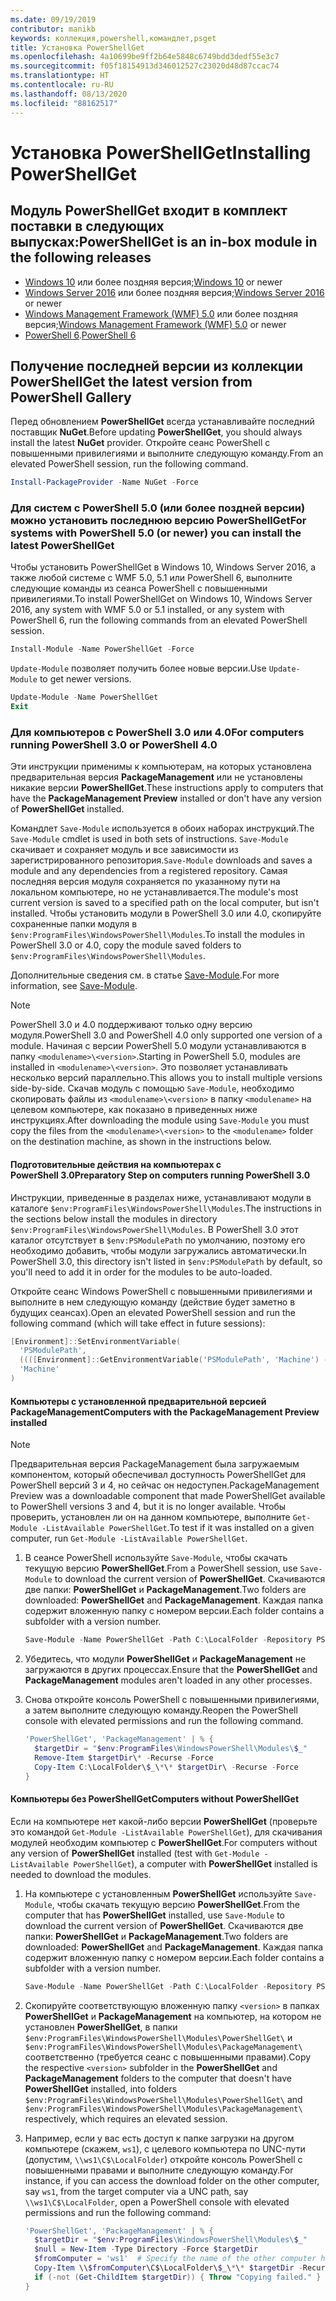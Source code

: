 ```yaml
---
ms.date: 09/19/2019
contributor: manikb
keywords: коллекция,powershell,командлет,psget
title: Установка PowerShellGet
ms.openlocfilehash: 4a10699be9ff2b64e5848c6749bdd3dedf55e3c7
ms.sourcegitcommit: f05f18154913d346012527c23020d48d87ccac74
ms.translationtype: HT
ms.contentlocale: ru-RU
ms.lasthandoff: 08/13/2020
ms.locfileid: "88162517"
---
```

# <a name="installing-powershellget"></a><span data-ttu-id="62eb5-103">Установка PowerShellGet</span><span class="sxs-lookup"><span data-stu-id="62eb5-103">Installing PowerShellGet</span></span>

## <a name="powershellget-is-an-in-box-module-in-the-following-releases"></a><span data-ttu-id="62eb5-104">Модуль PowerShellGet входит в комплект поставки в следующих выпусках:</span><span class="sxs-lookup"><span data-stu-id="62eb5-104">PowerShellGet is an in-box module in the following releases</span></span>

- <span data-ttu-id="62eb5-105">[Windows 10](https://www.microsoft.com/windows) или более поздняя версия;</span><span class="sxs-lookup"><span data-stu-id="62eb5-105">[Windows 10](https://www.microsoft.com/windows) or newer</span></span>
- <span data-ttu-id="62eb5-106">[Windows Server 2016](/windows-server/windows-server) или более поздняя версия;</span><span class="sxs-lookup"><span data-stu-id="62eb5-106">[Windows Server 2016](/windows-server/windows-server) or newer</span></span>
- <span data-ttu-id="62eb5-107">[Windows Management Framework (WMF) 5.0](https://www.microsoft.com/download/details.aspx?id=50395) или более поздняя версия;</span><span class="sxs-lookup"><span data-stu-id="62eb5-107">[Windows Management Framework (WMF) 5.0](https://www.microsoft.com/download/details.aspx?id=50395) or newer</span></span>
- <span data-ttu-id="62eb5-108">[PowerShell 6](https://github.com/PowerShell/PowerShell/releases).</span><span class="sxs-lookup"><span data-stu-id="62eb5-108">[PowerShell 6](https://github.com/PowerShell/PowerShell/releases)</span></span>

## <a name="get-the-latest-version-from-powershell-gallery"></a><span data-ttu-id="62eb5-109">Получение последней версии из коллекции PowerShell</span><span class="sxs-lookup"><span data-stu-id="62eb5-109">Get the latest version from PowerShell Gallery</span></span>

<span data-ttu-id="62eb5-110">Перед обновлением **PowerShellGet** всегда устанавливайте последний поставщик **NuGet**.</span><span class="sxs-lookup"><span data-stu-id="62eb5-110">Before updating **PowerShellGet**, you should always install the latest **NuGet** provider.</span></span> <span data-ttu-id="62eb5-111">Откройте сеанс PowerShell с повышенными привилегиями и выполните следующую команду.</span><span class="sxs-lookup"><span data-stu-id="62eb5-111">From an elevated PowerShell session, run the following command.</span></span>

```powershell
Install-PackageProvider -Name NuGet -Force
```

### <a name="for-systems-with-powershell-50-or-newer-you-can-install-the-latest-powershellget"></a><span data-ttu-id="62eb5-112">Для систем с PowerShell 5.0 (или более поздней версии) можно установить последнюю версию PowerShellGet</span><span class="sxs-lookup"><span data-stu-id="62eb5-112">For systems with PowerShell 5.0 (or newer) you can install the latest PowerShellGet</span></span>

<span data-ttu-id="62eb5-113">Чтобы установить PowerShellGet в Windows 10, Windows Server 2016, а также любой системе с WMF 5.0, 5.1 или PowerShell 6, выполните следующие команды из сеанса PowerShell с повышенными привилегиями.</span><span class="sxs-lookup"><span data-stu-id="62eb5-113">To install PowerShellGet on Windows 10, Windows Server 2016, any system with WMF 5.0 or 5.1 installed, or any system with PowerShell 6, run the following commands from an elevated PowerShell session.</span></span>

```powershell
Install-Module -Name PowerShellGet -Force
```

<span data-ttu-id="62eb5-114">`Update-Module` позволяет получить более новые версии.</span><span class="sxs-lookup"><span data-stu-id="62eb5-114">Use `Update-Module` to get newer versions.</span></span>

```powershell
Update-Module -Name PowerShellGet
Exit
```

### <a name="for-computers-running-powershell-30-or-powershell-40"></a><span data-ttu-id="62eb5-115">Для компьютеров с PowerShell 3.0 или 4.0</span><span class="sxs-lookup"><span data-stu-id="62eb5-115">For computers running PowerShell 3.0 or PowerShell 4.0</span></span>

<span data-ttu-id="62eb5-116">Эти инструкции применимы к компьютерам, на которых установлена предварительная версия **PackageManagement** или не установлены никакие версии **PowerShellGet**.</span><span class="sxs-lookup"><span data-stu-id="62eb5-116">These instructions apply to computers that have the **PackageManagement Preview** installed or don't have any version of **PowerShellGet** installed.</span></span>

<span data-ttu-id="62eb5-117">Командлет `Save-Module` используется в обоих наборах инструкций.</span><span class="sxs-lookup"><span data-stu-id="62eb5-117">The `Save-Module` cmdlet is used in both sets of instructions.</span></span> <span data-ttu-id="62eb5-118">`Save-Module` скачивает и сохраняет модуль и все зависимости из зарегистрированного репозитория.</span><span class="sxs-lookup"><span data-stu-id="62eb5-118">`Save-Module` downloads and saves a module and any dependencies from a registered repository.</span></span> <span data-ttu-id="62eb5-119">Самая последняя версия модуля сохраняется по указанному пути на локальном компьютере, но не устанавливается.</span><span class="sxs-lookup"><span data-stu-id="62eb5-119">The module's most current version is saved to a specified path on the local computer, but isn't installed.</span></span> <span data-ttu-id="62eb5-120">Чтобы установить модули в PowerShell 3.0 или 4.0, скопируйте сохраненные папки модуля в `$env:ProgramFiles\WindowsPowerShell\Modules`.</span><span class="sxs-lookup"><span data-stu-id="62eb5-120">To install the modules in PowerShell 3.0 or 4.0, copy the module saved folders to `$env:ProgramFiles\WindowsPowerShell\Modules`.</span></span>

<span data-ttu-id="62eb5-121">Дополнительные сведения см. в статье [Save-Module](/powershell/module/PowershellGet/Save-Module).</span><span class="sxs-lookup"><span data-stu-id="62eb5-121">For more information, see [Save-Module](/powershell/module/PowershellGet/Save-Module).</span></span>

> [!NOTE]
> <span data-ttu-id="62eb5-122">PowerShell 3.0 и 4.0 поддерживают только одну версию модуля.</span><span class="sxs-lookup"><span data-stu-id="62eb5-122">PowerShell 3.0 and PowerShell 4.0 only supported one version of a module.</span></span> <span data-ttu-id="62eb5-123">Начиная с версии PowerShell 5.0 модули устанавливаются в папку `<modulename>\<version>`.</span><span class="sxs-lookup"><span data-stu-id="62eb5-123">Starting in PowerShell 5.0, modules are installed in `<modulename>\<version>`.</span></span> <span data-ttu-id="62eb5-124">Это позволяет устанавливать несколько версий параллельно.</span><span class="sxs-lookup"><span data-stu-id="62eb5-124">This allows you to install multiple versions side-by-side.</span></span> <span data-ttu-id="62eb5-125">Скачав модуль с помощью `Save-Module`, необходимо скопировать файлы из `<modulename>\<version>` в папку `<modulename>` на целевом компьютере, как показано в приведенных ниже инструкциях.</span><span class="sxs-lookup"><span data-stu-id="62eb5-125">After downloading the module using `Save-Module` you must copy the files from the `<modulename>\<version>` to the `<modulename>` folder on the destination machine, as shown in the instructions below.</span></span>

#### <a name="preparatory-step-on-computers-running-powershell-30"></a><span data-ttu-id="62eb5-126">Подготовительные действия на компьютерах с PowerShell 3.0</span><span class="sxs-lookup"><span data-stu-id="62eb5-126">Preparatory Step on computers running PowerShell 3.0</span></span>

<span data-ttu-id="62eb5-127">Инструкции, приведенные в разделах ниже, устанавливают модули в каталоге `$env:ProgramFiles\WindowsPowerShell\Modules`.</span><span class="sxs-lookup"><span data-stu-id="62eb5-127">The instructions in the sections below install the modules in directory `$env:ProgramFiles\WindowsPowerShell\Modules`.</span></span>
<span data-ttu-id="62eb5-128">В PowerShell 3.0 этот каталог отсутствует в `$env:PSModulePath` по умолчанию, поэтому его необходимо добавить, чтобы модули загружались автоматически.</span><span class="sxs-lookup"><span data-stu-id="62eb5-128">In PowerShell 3.0, this directory isn't listed in `$env:PSModulePath` by default, so you'll need to add it in order for the modules to be auto-loaded.</span></span> 

<span data-ttu-id="62eb5-129">Откройте сеанс Windows PowerShell с повышенными привилегиями и выполните в нем следующую команду (действие будет заметно в будущих сеансах).</span><span class="sxs-lookup"><span data-stu-id="62eb5-129">Open an elevated PowerShell session and run the following command (which will take effect in future sessions):</span></span>

```powershell
[Environment]::SetEnvironmentVariable(
  'PSModulePath',
  ((([Environment]::GetEnvironmentVariable('PSModulePath', 'Machine') -split ';') + "$env:ProgramFiles\WindowsPowerShell\Modules") -join ';'),
  'Machine'
)
```

#### <a name="computers-with-the-packagemanagement-preview-installed"></a><span data-ttu-id="62eb5-130">Компьютеры с установленной предварительной версией PackageManagement</span><span class="sxs-lookup"><span data-stu-id="62eb5-130">Computers with the PackageManagement Preview installed</span></span>

> [!NOTE] 
> <span data-ttu-id="62eb5-131">Предварительная версия PackageManagement была загружаемым компонентом, который обеспечивал доступность PowerShellGet для PowerShell версий 3 и 4, но сейчас он недоступен.</span><span class="sxs-lookup"><span data-stu-id="62eb5-131">PackageManagement Preview was a downloadable component that made PowerShellGet available to PowerShell versions 3 and 4, but it is no longer available.</span></span>
> <span data-ttu-id="62eb5-132">Чтобы проверить, установлен ли он на данном компьютере, выполните `Get-Module -ListAvailable PowerShellGet`.</span><span class="sxs-lookup"><span data-stu-id="62eb5-132">To test if it was installed on a given computer, run `Get-Module -ListAvailable PowerShellGet`.</span></span>

1. <span data-ttu-id="62eb5-133">В сеансе PowerShell используйте `Save-Module`, чтобы скачать текущую версию **PowerShellGet**.</span><span class="sxs-lookup"><span data-stu-id="62eb5-133">From a PowerShell session, use `Save-Module` to download the current version of **PowerShellGet**.</span></span> <span data-ttu-id="62eb5-134">Скачиваются две папки: **PowerShellGet** и **PackageManagement**.</span><span class="sxs-lookup"><span data-stu-id="62eb5-134">Two folders are downloaded: **PowerShellGet** and **PackageManagement**.</span></span> <span data-ttu-id="62eb5-135">Каждая папка содержит вложенную папку с номером версии.</span><span class="sxs-lookup"><span data-stu-id="62eb5-135">Each folder contains a subfolder with a version number.</span></span>

   ```powershell
   Save-Module -Name PowerShellGet -Path C:\LocalFolder -Repository PSGallery
   ```

1. <span data-ttu-id="62eb5-136">Убедитесь, что модули **PowerShellGet** и **PackageManagement** не загружаются в других процессах.</span><span class="sxs-lookup"><span data-stu-id="62eb5-136">Ensure that the **PowerShellGet** and **PackageManagement** modules aren't loaded in any other processes.</span></span>

1. <span data-ttu-id="62eb5-137">Снова откройте консоль PowerShell с повышенными привилегиями, а затем выполните следующую команду.</span><span class="sxs-lookup"><span data-stu-id="62eb5-137">Reopen the PowerShell console with elevated permissions and run the following command.</span></span>

   ```powershell
   'PowerShellGet', 'PackageManagement' | % { 
     $targetDir = "$env:ProgramFiles\WindowsPowerShell\Modules\$_"
     Remove-Item $targetDir\* -Recurse -Force
     Copy-Item C:\LocalFolder\$_\*\* $targetDir\ -Recurse -Force
   }
   ```

#### <a name="computers-without-powershellget"></a><span data-ttu-id="62eb5-138">Компьютеры без PowerShellGet</span><span class="sxs-lookup"><span data-stu-id="62eb5-138">Computers without PowerShellGet</span></span>

<span data-ttu-id="62eb5-139">Если на компьютере нет какой-либо версии **PowerShellGet** (проверьте это командой `Get-Module -ListAvailable PowerShellGet`), для скачивания модулей необходим компьютер с **PowerShellGet**.</span><span class="sxs-lookup"><span data-stu-id="62eb5-139">For computers without any version of **PowerShellGet** installed (test with `Get-Module -ListAvailable PowerShellGet`), a computer with **PowerShellGet** installed is needed to download the modules.</span></span>

1. <span data-ttu-id="62eb5-140">На компьютере с установленным **PowerShellGet** используйте `Save-Module`, чтобы скачать текущую версию **PowerShellGet**.</span><span class="sxs-lookup"><span data-stu-id="62eb5-140">From the computer that has **PowerShellGet** installed, use `Save-Module` to download the current version of **PowerShellGet**.</span></span> <span data-ttu-id="62eb5-141">Скачиваются две папки: **PowerShellGet** и **PackageManagement**.</span><span class="sxs-lookup"><span data-stu-id="62eb5-141">Two folders are downloaded: **PowerShellGet** and **PackageManagement**.</span></span> <span data-ttu-id="62eb5-142">Каждая папка содержит вложенную папку с номером версии.</span><span class="sxs-lookup"><span data-stu-id="62eb5-142">Each folder contains a subfolder with a version number.</span></span>

   ```powershell
   Save-Module -Name PowerShellGet -Path C:\LocalFolder -Repository PSGallery
   ```

1. <span data-ttu-id="62eb5-143">Скопируйте соответствующую вложенную папку `<version>` в папках **PowerShellGet** и **PackageManagement** на компьютер, на котором не установлен **PowerShellGet**, в папки `$env:ProgramFiles\WindowsPowerShell\Modules\PowerShellGet\` и `$env:ProgramFiles\WindowsPowerShell\Modules\PackageManagement\` соответственно (требуется сеанс с повышенными правами).</span><span class="sxs-lookup"><span data-stu-id="62eb5-143">Copy the respective `<version>` subfolder in the **PowerShellGet** and **PackageManagement** folders to the computer that doesn't have **PowerShellGet** installed, into folders `$env:ProgramFiles\WindowsPowerShell\Modules\PowerShellGet\` and `$env:ProgramFiles\WindowsPowerShell\Modules\PackageManagement\` respectively, which requires an elevated session.</span></span>
   
1. <span data-ttu-id="62eb5-144">Например, если у вас есть доступ к папке загрузки на другом компьютере (скажем, `ws1`), с целевого компьютера по UNC-пути (допустим, `\\ws1\C$\LocalFolder`) откройте консоль PowerShell с повышенными правами и выполните следующую команду.</span><span class="sxs-lookup"><span data-stu-id="62eb5-144">For instance, if you can access the download folder on the other computer, say `ws1`, from the target computer via a UNC path, say `\\ws1\C$\LocalFolder`, open a PowerShell console with elevated permissions and run the following command:</span></span>

   ```powershell
   'PowerShellGet', 'PackageManagement' | % {
     $targetDir = "$env:ProgramFiles\WindowsPowerShell\Modules\$_"
     $null = New-Item -Type Directory -Force $targetDir
     $fromComputer = 'ws1'  # Specify the name of the other computer here.
     Copy-Item \\$fromComputer\C$\LocalFolder\$_\*\* $targetDir -Recurse -Force
     if (-not (Get-ChildItem $targetDir)) { Throw "Copying failed." }
   }
   ```
